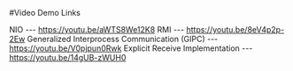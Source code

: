 #Video Demo Links 

NIO --- https://youtu.be/aWTS8We12K8
RMI --- https://youtu.be/8eV4p2p-2Ew
Generalized Interprocess Communication (GIPC) --- https://youtu.be/V0pjpun0Rwk
Explicit Receive Implementation --- https://youtu.be/14gUB-zWUH0

